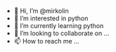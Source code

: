 - 👋 Hi, I’m @mirkolin
- 👀 I’m interested in python
- 🌱 I’m currently learning python
- 💞️ I’m looking to collaborate on ...
- 📫 How to reach me ...

<!---
mirkolin/mirkolin is a ✨ special ✨ repository because its `README.md` (this file) appears on your GitHub profile.
You can click the Preview link to take a look at your changes.
--->
